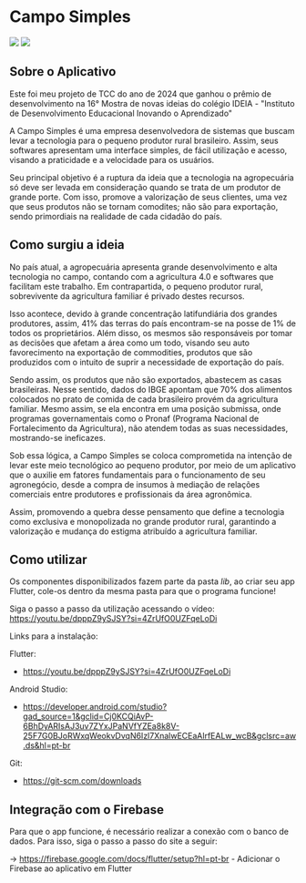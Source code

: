 # Campo Simples
<div>
  <img src="https://img.shields.io/badge/Flutter-02569B?style=for-the-badge&logo=flutter&logoColor=white"/>
  <img src="https://img.shields.io/badge/Dart-0175C2?style=for-the-badge&logo=dart&logoColor=white"/>
</div>

## Sobre o Aplicativo
Este foi meu projeto de TCC do ano de 2024 que ganhou o prêmio de desenvolvimento na 16° Mostra de novas ideias do colégio IDEIA - "Instituto de Desenvolvimento Educacional Inovando o Aprendizado"

A Campo Simples é uma empresa desenvolvedora de sistemas que buscam levar a tecnologia para o pequeno produtor rural brasileiro. Assim, seus softwares apresentam uma interface simples, de fácil utilização e acesso, visando a praticidade e a velocidade para os usuários. 

Seu principal objetivo é a ruptura da ideia que a tecnologia na agropecuária só deve ser levada em consideração quando se trata de um produtor de grande porte. Com isso, promove a valorização de seus clientes, uma vez que seus produtos não se tornam comodites; não são para exportação, sendo primordiais na realidade de cada cidadão do país.


## Como surgiu a ideia
No país atual, a agropecuária apresenta grande desenvolvimento e alta tecnologia no campo, contando com a agricultura 4.0 e softwares que facilitam este trabalho. Em contrapartida, o pequeno produtor rural, sobrevivente da agricultura familiar é privado destes recursos.

Isso acontece, devido à grande concentração latifundiária dos grandes produtores, assim, 41% das terras do país encontram-se na posse de 1% de todos os proprietários. Além disso, os mesmos são responsáveis por tomar as decisões que afetam a área como um todo, visando seu auto favorecimento na exportação de commodities, produtos que são produzidos com o intuito de suprir a necessidade de exportação do país.

Sendo assim, os produtos que não são exportados, abastecem as casas brasileiras. Nesse sentido, dados do IBGE apontam que 70% dos alimentos colocados no prato de comida de cada brasileiro provém da agricultura familiar. 
Mesmo assim, se ela encontra em uma posição submissa, onde programas governamentais como o Pronaf (Programa Nacional de Fortalecimento da Agricultura), não atendem todas as suas necessidades, mostrando-se ineficazes.

Sob essa lógica, a Campo Simples se coloca comprometida na intenção de levar este meio tecnológico ao pequeno produtor, por meio de um aplicativo que o auxilie em fatores fundamentais para o funcionamento de seu agronegócio, desde a compra de insumos à mediação de relações comerciais entre produtores e profissionais da área agronômica.

Assim, promovendo a quebra desse pensamento que define a tecnologia como exclusiva e monopolizada no grande produtor rural, garantindo a valorização e mudança do estigma atribuído a agricultura familiar.



## Como utilizar
Os componentes disponibilizados fazem parte da pasta *lib*, ao criar seu app Flutter, cole-os dentro da mesma pasta para que o programa funcione!

Siga o passo a passo da utilização acessando o vídeo: https://youtu.be/dpppZ9ySJSY?si=4ZrUfO0UZFqeLoDi

Links para a instalação: 

Flutter:
- https://youtu.be/dpppZ9ySJSY?si=4ZrUfO0UZFqeLoDi

Android Studio:
- https://developer.android.com/studio?gad_source=1&gclid=Cj0KCQiAvP-6BhDyARIsAJ3uv7ZYxJPaNVfYZEa8k8V-25F7G0BJoRWxqWeokvDvqN6Izl7XnalwECEaAlrfEALw_wcB&gclsrc=aw.ds&hl=pt-br

Git:
- https://git-scm.com/downloads



## Integração com o Firebase
Para que o app funcione, é necessário realizar a conexão com o banco de dados. Para isso, siga o passo a passo do site a seguir:

-> https://firebase.google.com/docs/flutter/setup?hl=pt-br - Adicionar o Firebase ao aplicativo em Flutter

